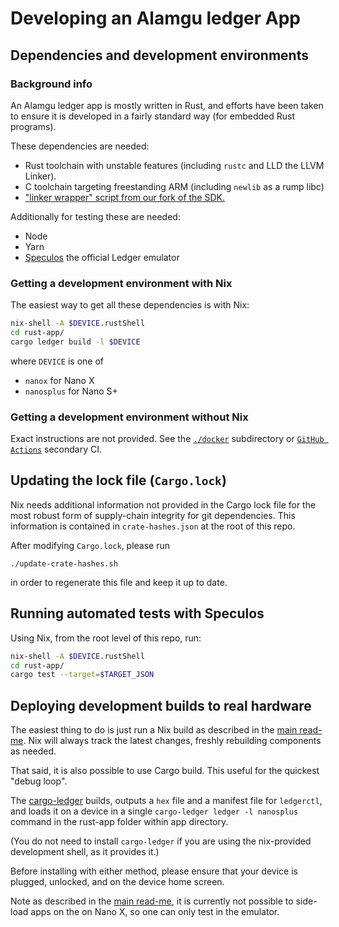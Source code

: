 # Developing an Alamgu ledger App

## Dependencies and development environments

### Background info

An Alamgu ledger app is mostly written in Rust, and efforts have been taken to ensure it is developed in a fairly standard way (for embedded Rust programs).

These dependencies are needed:

 - Rust toolchain with unstable features (including `rustc` and LLD the LLVM Linker).
 - C toolchain targeting freestanding ARM (including `newlib` as a rump libc)
 - ["linker wrapper" script from our fork of the SDK.](https://github.com/alamgu/ledger-nanos-sdk/blob/memory-fixes/scripts/link_wrap.sh)

Additionally for testing these are needed:

 - Node
 - Yarn
 - [Speculos] the official Ledger emulator

[Speculos]: https://github.com/ledgerHQ/speculos

### Getting a development environment with Nix

The easiest way to get all these dependencies is with Nix:

```bash
nix-shell -A $DEVICE.rustShell
cd rust-app/
cargo ledger build -l $DEVICE
````
where `DEVICE` is one of
 - `nanox` for Nano X
 - `nanosplus` for Nano S+

### Getting a development environment without Nix

Exact instructions are not provided.
See the [`./docker`](./docker) subdirectory or [`GitHub Actions`](.github/workflows/rust.yml) secondary CI.

[main read-me]: ./README.md

## Updating the lock file (`Cargo.lock`)

Nix needs additional information not provided in the Cargo lock file for the most robust form of supply-chain integrity for git dependencies.
This information is contained in `crate-hashes.json` at the root of this repo.

After modifying `Cargo.lock`, please run
```
./update-crate-hashes.sh
```
in order to regenerate this file and keep it up to date.

## Running automated tests with Speculos

Using Nix, from the root level of this repo, run:

```bash
nix-shell -A $DEVICE.rustShell
cd rust-app/
cargo test --target=$TARGET_JSON
```

## Deploying development builds to real hardware

The easiest thing to do is just run a Nix build as described in the [main read-me].
Nix will always track the latest changes, freshly rebuilding components as needed.

That said, it is also possible to use Cargo build.
This useful for the quickest "debug loop".

The [cargo-ledger](https://github.com/LedgerHQ/cargo-ledger.git) builds, outputs a `hex` file and a manifest file for `ledgerctl`, and loads it on a device in a single `cargo-ledger ledger -l nanosplus` command in the rust-app folder within app directory.

(You do not need to install `cargo-ledger` if you are using the nix-provided development shell, as it provides it.)

Before installing with either method, please ensure that your device is plugged, unlocked, and on the device home screen.

Note as described in the [main read-me](./README.md),
it is currently not possible to side-load apps on the on Nano X, so one can only test in the emulator.
